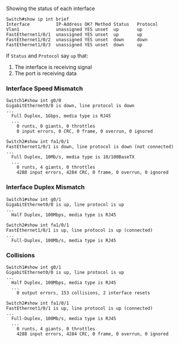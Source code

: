 Showing the status of each interface

```
Switch#show ip int brief
Interface          IP-Address OK? Method Status   Protocol
Vlan1              unassigned YES unset  up       up
FastEthernet1/0/1  unassigned YES unset  up       up
FastEthernet1/0/2  unassigned YES unset  down     down
FastEthernet1/0/3  unassigned YES unset  down     up
```

If `Status` and `Protocol` say `up` that:
1) The interface is receiving signal
2) The port is receiving data

### Interface Speed Mismatch
```
Switch1#show int g0/0
GigabitEthernet0/0 is down, line protocol is down
...
  Full Duplex, 1Gbps, media type is RJ45
  ...
    0 runts, 0 giants, 0 throttles
    0 input errors, 0 CRC, 0 frame, 0 overrun, 0 ignored
```

```
Switch2#show int fa1/0/1
FastEthernet1/0/1 is down, line protocol is down (not connected)
...
  Full Duplex, 10Mb/s, media type is 10/100BaseTX
  ...
    0 runts, 4 giants, 0 throttles
    4288 input errors, 4284 CRC, 0 frame, 0 overrun, 0 ignored
```

### Interface Duplex Mismatch
```
Switch1#show int g0/1
GigabitEthernet0/0 is up, line protocol is up
...
  Half Duplex, 100Mbps, media type is RJ45
```

```
Switch2#show int fa1/0/1
FastEthernet1/0/1 is up, line protocol is up (connected)
...
  Full-Duplex, 100Mb/s, media type is RJ45
```

### Collisions
```
Switch1#show int g0/1
GigabitEthernet0/0 is up, line protocol is up
...
  Half Duplex, 100Mbps, media type is RJ45
  ...
    0 output errors, 153 collisions, 2 interface resets
```

```
Switch2#show int fa1/0/1
FastEthernet1/0/1 is up, line protocol is up (connected)
...
  Full-Duplex, 100Mb/s, media type is RJ45
  ...
    0 runts, 4 giants, 0 throttles
    4288 input errors, 4284 CRC, 0 frame, 0 overrun, 0 ignored
```